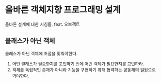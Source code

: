 # 올바른 객체지향 프로그래밍 설계

올바른 설계에 대한 지침들, feat. 오브젝트

## 클래스가 아닌 객체

클래스가 아닌 객체에 초점을 맞춰야한다.

1. 어떤 클래스가 필요한지를 고민하기 전에 어떤 객체가 필요한지를 고민하라.
2. 객체를 독립적인 존재가 아니라 기능을 구현하기 위해 협력하는 공동체의 일원으로 봐야한다.
